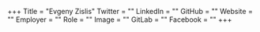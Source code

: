 +++
Title = "Evgeny Zislis"
Twitter = ""
LinkedIn = ""
GitHub = ""
Website = ""
Employer = ""
Role = ""
Image = ""
GitLab = ""
Facebook = ""
+++
